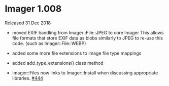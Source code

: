 # Imager 1.008

Released 31 Dec 2018

- moved EXIF handling from Imager::File::JPEG to core Imager This allows file formats that store EXIF data as blobs similarly to JPEG to re-use this code. (such as Imager::File::WEBP)

- added some more file extensions to image file type mappings

- added add_type_extensions() class method

- Imager::Files now links to Imager::Install when discussing appropriate libraries. [#444](https://github.com/tonycoz/imager/issues/444)